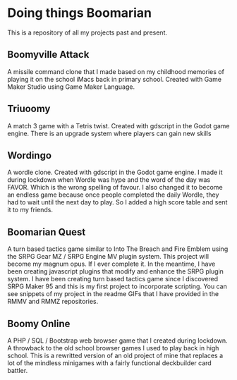 # Doing things Boomarian
This is a repository of all my projects past and present.

## Boomyville Attack
A missile command clone that I made based on my childhood memories of playing it on the school iMacs back in primary school. Created with Game Maker Studio using Game Maker Language.

## Triuoomy
A match 3 game with a Tetris twist. Created with gdscript in the Godot game engine. There is an upgrade system where players can gain new skills

## Wordingo
A wordle clone. Created with gdscript in the Godot game engine. I made it during lockdown when Wordle was hype and the word of the day was FAVOR. Which is the wrong spelling of favour. I also changed it to become an endless game because once people completed the daily Wordle, they had to wait until the next day to play. So I added a high score table and sent it to my friends. 

## Boomarian Quest
A turn based tactics game similar to Into The Breach and Fire Emblem using the SRPG Gear MZ / SRPG Engine MV plugin system. This project will become my magnum opus. If I ever complete it. In the meantime, I have been creating javascript plugins that modify and enhance the SRPG plugin system. I have been creating turn based tactics game since I discovered SRPG Maker 95 and this is my first project to incorporate scripting. You can see snippets of my project in the readme GIFs that I have provided in the RMMV and RMMZ repositories.

## Boomy Online
A PHP / SQL / Bootstrap web browser game that I created during lockdown. A throwback to the old school browser games I used to play back in high school. This is a rewritted version of an old project of mine that replaces a lot of the mindless minigames with a fairly functional deckbuilder card battler. 
